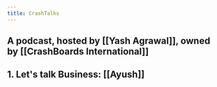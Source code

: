 ```yaml
---
title: CrashTalks
---
```


## A podcast, hosted by [[Yash Agrawal]], owned by [[CrashBoards International]] 
## 1. Let's talk Business: [[Ayush]]
###
